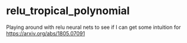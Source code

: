 # relu_tropical_polynomial
Playing around with relu neural nets to see if I can get some intuition for https://arxiv.org/abs/1805.07091
